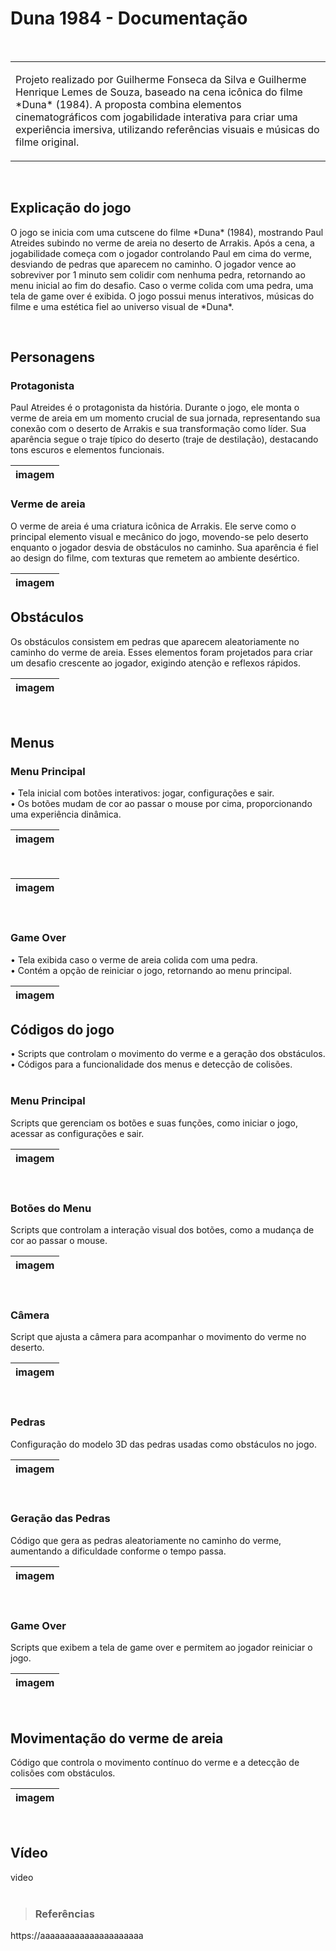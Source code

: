 
# Duna 1984 - Documentação  
<br>  
<table>  
  <tr>  
    <td>  
      <p>Projeto realizado por Guilherme Fonseca da Silva e Guilherme Henrique Lemes de Souza, baseado na cena icônica do filme *Duna* (1984). A proposta combina elementos cinematográficos com jogabilidade interativa para criar uma experiência imersiva, utilizando referências visuais e músicas do filme original.</p>  
    </td>  
  </tr>  
</table>  
<br>  

## Explicação do jogo  

<p>O jogo se inicia com uma cutscene do filme *Duna* (1984), mostrando Paul Atreides subindo no verme de areia no deserto de Arrakis. Após a cena, a jogabilidade começa com o jogador controlando Paul em cima do verme, desviando de pedras que aparecem no caminho. O jogador vence ao sobreviver por 1 minuto sem colidir com nenhuma pedra, retornando ao menu inicial ao fim do desafio. Caso o verme colida com uma pedra, uma tela de game over é exibida. O jogo possui menus interativos, músicas do filme e uma estética fiel ao universo visual de *Duna*. </p>  
<br>  

## Personagens  

### Protagonista  

<p>Paul Atreides é o protagonista da história. Durante o jogo, ele monta o verme de areia em um momento crucial de sua jornada, representando sua conexão com o deserto de Arrakis e sua transformação como líder. Sua aparência segue o traje típico do deserto (traje de destilação), destacando tons escuros e elementos funcionais.</p>  
<table>  
<thead>  
  <th>  
    imagem  
  </th>  
</thead>  
</table>  

### Verme de areia  

<p>O verme de areia é uma criatura icônica de Arrakis. Ele serve como o principal elemento visual e mecânico do jogo, movendo-se pelo deserto enquanto o jogador desvia de obstáculos no caminho. Sua aparência é fiel ao design do filme, com texturas que remetem ao ambiente desértico.</p>  
<table>  
<thead>  
  <th>  
    imagem  
  </th>  
</thead>  
</table>  

## Obstáculos  

<p>Os obstáculos consistem em pedras que aparecem aleatoriamente no caminho do verme de areia. Esses elementos foram projetados para criar um desafio crescente ao jogador, exigindo atenção e reflexos rápidos.</p>  
<table>  
<thead>  
  <th>  
    imagem  
  </th>  
</thead>  
</table>  
<br>  

## Menus  

### Menu Principal  

 • Tela inicial com botões interativos: jogar, configurações e sair.  
 • Os botões mudam de cor ao passar o mouse por cima, proporcionando uma experiência dinâmica.  
<table>  
<thead>  
  <th>  
    imagem  
  </th>  
</thead>  
</table>  
<br>  
<table>  
<thead>  
  <th>  
    imagem  
  </th>  
</thead>  
</table>  
<br>  

### Game Over  

 • Tela exibida caso o verme de areia colida com uma pedra.  
 • Contém a opção de reiniciar o jogo, retornando ao menu principal.  
<table>  
<thead>  
  <th>  
    imagem  
  </th>  
</thead>  
</table>  

## Códigos do jogo  

 • Scripts que controlam o movimento do verme e a geração dos obstáculos.  
 • Códigos para a funcionalidade dos menus e detecção de colisões.  
<br>  

### Menu Principal  

Scripts que gerenciam os botões e suas funções, como iniciar o jogo, acessar as configurações e sair.  
<table>  
<thead>  
  <th>  
    imagem  
  </th>  
</thead>  
</table>  
<br>  

### Botões do Menu  

Scripts que controlam a interação visual dos botões, como a mudança de cor ao passar o mouse.  
<table>  
<thead>  
  <th>  
    imagem  
  </th>  
</thead>  
</table>  
<br>  

### Câmera  

Script que ajusta a câmera para acompanhar o movimento do verme no deserto.  
<table>  
<thead>  
  <th>  
    imagem  
  </th>  
</thead>  
</table>  
<br>  

### Pedras  

Configuração do modelo 3D das pedras usadas como obstáculos no jogo.  
<table>  
<thead>  
  <th>  
    imagem  
  </th>  
</thead>  
</table>  
<br>  

### Geração das Pedras  

Código que gera as pedras aleatoriamente no caminho do verme, aumentando a dificuldade conforme o tempo passa.  
<table>  
<thead>  
  <th>  
    imagem  
  </th>  
</thead>  
</table>  
<br>  

### Game Over  

Scripts que exibem a tela de game over e permitem ao jogador reiniciar o jogo.  
<table>  
<thead>  
  <th>  
    imagem  
  </th>  
</thead>  
</table>  
<br>  

## Movimentação do verme de areia  

Código que controla o movimento contínuo do verme e a detecção de colisões com obstáculos.  
<table>  
<thead>  
  <th>  
    imagem  
  </th>  
</thead>  
</table>  
<br>  

## Vídeo  

video  
<br>  

> ### Referências  

https://aaaaaaaaaaaaaaaaaaaaa  